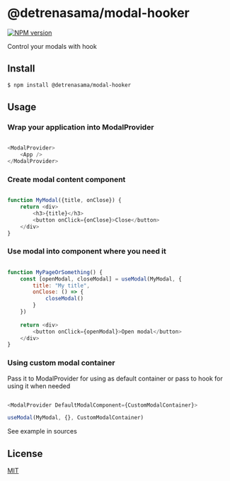 @detrenasama/modal-hooker
=========================

[![NPM version][npm-image]][npm-url]

[npm-image]: https://img.shields.io/badge/npm-1.0.5-blue
[npm-url]: https://npmjs.org/package/address

Control your modals with hook

## Install

```bash
$ npm install @detrenasama/modal-hooker
```

## Usage

### Wrap your application into ModalProvider

```js

<ModalProvider>
    <App />
</ModalProvider>

```

### Create modal content component

```js

function MyModal({title, onClose}) {
    return <div>
        <h3>{title}</h3>
        <button onClick={onClose}>Close</button>
    </div>
}

```

### Use modal into component where you need it

```js

function MyPageOrSomething() {
    const [openModal, closeModal] = useModal(MyModal, {
        title: "My title",
        onClose: () => {
            closeModal()
        }
    })
    
    return <div>
        <button onClick={openModal}>Open modal</button>
    </div>
}

```

### Using custom modal container

Pass it to ModalProvider for using as default container or pass to 
hook for using it when needed

```js

<ModalProvider DefaultModalComponent={CustomModalContainer}>

useModal(MyModal, {}, CustomModalContainer)
```

See example in sources

## License

[MIT](LICENSE.txt)
